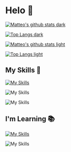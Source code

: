 # Helo 👾

<!-- DARK MODE STYLE -->
[![Matteo's github stats dark](https://github-readme-stats.vercel.app/api?username=matteo-luraghi&theme=tokyonight&count_private=true&show_icons=true)](https://github.com/anuraghazra/github-readme-stats#gh-dark-mode-only)

[![Top Langs dark](https://github-readme-stats.vercel.app/api/top-langs/?username=matteo-luraghi&theme=tokyonight&langs_count=10&layout=compact&hide=shell,lua)](https://github.com/anuraghazra/github-readme-stats#gh-dark-mode-only)

<!-- LIGHT MODE STYLE -->
[![Matteo's github stats light](https://github-readme-stats.vercel.app/api?username=matteo-luraghi&theme=vue&count_private=true&show_icons=true)](https://github.com/anuraghazra/github-readme-stats#gh-light-mode-only)

[![Top Langs light](https://github-readme-stats.vercel.app/api/top-langs/?username=matteo-luraghi&theme=vue&langs_count=10&layout=compact&hide=shell,lua)](https://github.com/anuraghazra/github-readme-stats#gh-light-mode-only)


## My Skills 🤹
<!-- LANGUAGES -->
[![My Skills](https://skillicons.dev/icons?i=c,java,python,js)](https://skillicons.dev) 
<!-- TOOLS -->
![My Skills](https://go-skill-icons.vercel.app/api/icons?i=mysql,podman,docker,neovim,bash)

![My Skills](https://go-skill-icons.vercel.app/api/icons?i=notion,discordbots)

## I'm Learning 📚
<!-- LANGUAGES -->
[![My Skills](https://skillicons.dev/icons?i=rust,go,htmx,react)](https://skillicons.dev) 
<!-- TOOLS -->
![My Skills](https://go-skill-icons.vercel.app/api/icons?i=kubernetes,supabase)


<!-- For the future check WakaTime -->
